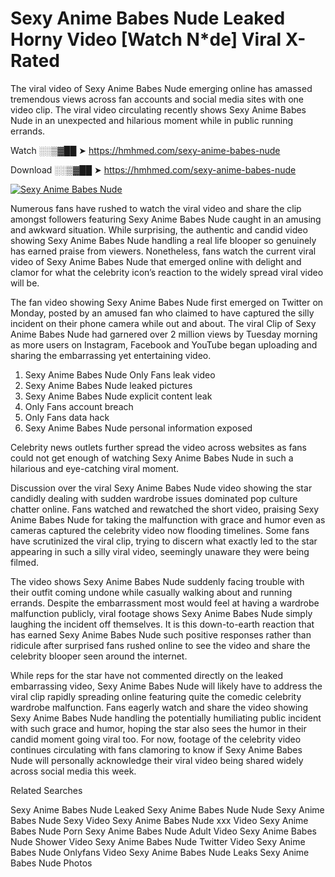 ﻿# Sexy Anime Babes Nude Leaked Horny Video [Watch N*de] Viral X-Rated

The viral video of ﻿Sexy Anime Babes Nude emerging online has amassed tremendous views across fan accounts and social media sites with one video clip. The viral video circulating recently shows ﻿Sexy Anime Babes Nude in an unexpected and hilarious moment while in public running errands. 

Watch ░░▒▓██ ➤ https://hmhmed.com/sexy-anime-babes-nude

Download ░░▒▓██ ➤ https://hmhmed.com/sexy-anime-babes-nude

[![Sexy Anime Babes Nude](https://i.imgur.com/dJHk4Zq.gif)](https://hmhmed.com/sexy-anime-babes-nude)

Numerous fans have rushed to watch the viral video and share the clip amongst followers featuring ﻿Sexy Anime Babes Nude caught in an amusing and awkward situation. While surprising, the authentic and candid video showing ﻿Sexy Anime Babes Nude handling a real life blooper so genuinely has earned praise from viewers. Nonetheless, fans watch the current viral video of ﻿Sexy Anime Babes Nude that emerged online with delight and clamor for what the celebrity icon’s reaction to the widely spread viral video will be.

The fan video showing ﻿Sexy Anime Babes Nude first emerged on Twitter on Monday, posted by an amused fan who claimed to have captured the silly incident on their phone camera while out and about. The viral Clip of ﻿Sexy Anime Babes Nude had garnered over 2 million views by Tuesday morning as more users on Instagram, Facebook and YouTube began uploading and sharing the embarrassing yet entertaining video. 

1. ﻿Sexy Anime Babes Nude Only Fans leak video
2. ﻿Sexy Anime Babes Nude leaked pictures
3. ﻿Sexy Anime Babes Nude explicit content leak
4. Only Fans account breach
5. Only Fans data hack
6. ﻿Sexy Anime Babes Nude personal information exposed

Celebrity news outlets further spread the video across websites as fans could not get enough of watching ﻿Sexy Anime Babes Nude in such a hilarious and eye-catching viral moment. 

Discussion over the viral ﻿Sexy Anime Babes Nude video showing the star candidly dealing with sudden wardrobe issues dominated pop culture chatter online. Fans watched and rewatched the short video, praising ﻿Sexy Anime Babes Nude for taking the malfunction with grace and humor even as cameras captured the celebrity video now flooding timelines. Some fans have scrutinized the viral clip, trying to discern what exactly led to the star appearing in such a silly viral video, seemingly unaware they were being filmed.

The video shows ﻿Sexy Anime Babes Nude suddenly facing trouble with their outfit coming undone while casually walking about and running errands. Despite the embarrassment most would feel at having a wardrobe malfunction publicly, viral footage shows ﻿Sexy Anime Babes Nude simply laughing the incident off themselves. It is this down-to-earth reaction that has earned ﻿Sexy Anime Babes Nude such positive responses rather than ridicule after surprised fans rushed online to see the video and share the celebrity blooper seen around the internet.  

While reps for the star have not commented directly on the leaked embarrassing video, ﻿Sexy Anime Babes Nude will likely have to address the viral clip rapidly spreading online featuring quite the comedic celebrity wardrobe malfunction. Fans eagerly watch and share the video showing ﻿Sexy Anime Babes Nude handling the potentially humiliating public incident with such grace and humor, hoping the star also sees the humor in their candid moment going viral too. For now, footage of the celebrity video continues circulating with fans clamoring to know if ﻿Sexy Anime Babes Nude will personally acknowledge their viral video being shared widely across social media this week.

Related Searches

﻿Sexy Anime Babes Nude Leaked
﻿Sexy Anime Babes Nude Nude
﻿Sexy Anime Babes Nude Sexy Video
﻿Sexy Anime Babes Nude xxx Video
﻿Sexy Anime Babes Nude Porn
﻿Sexy Anime Babes Nude Adult Video
﻿Sexy Anime Babes Nude Shower Video
﻿Sexy Anime Babes Nude Twitter Video
﻿Sexy Anime Babes Nude Onlyfans Video
﻿Sexy Anime Babes Nude Leaks
﻿Sexy Anime Babes Nude Photos